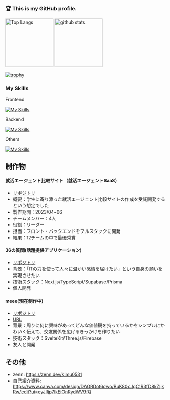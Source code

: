 ### 🏆 This is my GitHub profile.
<p align="left"> 
  <img alt="Top Langs" height="150px" src="https://github-readme-stats.vercel.app/api/top-langs/?username=kimukimuyuya&layout=compact&show_icons=true&theme=onedark" />
  <img alt="github stats" height="150px" src="https://github-readme-stats.vercel.app/api?username=kimukimuyuya&theme=onedark&show_icons=ture" />
</p>

[![trophy](https://github-profile-trophy.vercel.app/?username=kimukimuyuya)](https://github.com/ryo-ma/github-profile-trophy)
### My Skills
Frontend

[![My Skills](https://skillicons.dev/icons?i=html,css,tailwind,bootstrap,js,ts,vue,nextjs,react,svelte)](https://skillicons.dev)

Backend

[![My Skills](https://skillicons.dev/icons?i=ruby,rails,python,django,php,laravel,java,swift)](https://skillicons.dev)

Others

[![My Skills](https://skillicons.dev/icons?i=docker,supabase,vercel,firebase,mysql,postgres,postman,github,r)](https://skillicons.dev)

## 制作物
#### 就活エージェント比較サイト（就活エージェントSaaS）
- [リポジトリ](https://github.com/kimukimuyuya/teamdev-2023)
- 概要：学生に寄り添った就活エージェント比較サイトの作成を受託開発するという想定でした
- 製作期間：2023/04~06
- チームメンバー：4人
- 役割：リーダー
- 担当：フロント・バックエンドをフルスタックに開発
- 結果：12チームの中で最優秀賞

#### 36の質問(話題提供アプリケーション)
- [リポジトリ](https://github.com/kimukimuyuya/36-questions)
- 背景：「ITの力を使って人々に温かい感情を届けたい」という自身の願いを実現させたい
- 技術スタック：Next.js/TypeScript/Supabase/Prisma
- 個人開発

#### meee(現在制作中)
- [リポジトリ](https://github.com/CIATIAT/meee)
- [URL](https://meee.be/)
- 背景：周りに何に興味があってどんな価値観を持っているかをシンプルにかわいく伝えて、交友関係を広げるきっかけを作りたい
- 技術スタック：SvelteKit/Three.js/Firebase
- 友人と開発

## その他
- zenn: https://zenn.dev/kimu0531
- 自己紹介資料: https://www.canva.com/design/DAGRDot6cwo/BuK80cJgC1R3fD8kZIjkRw/edit?ui=eyJIIjp7IkEiOnRydWV9fQ
